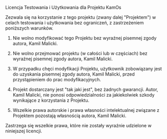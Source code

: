 Licencja Testowania i Użytkowania dla Projektu KamOs

Zezwala się na korzystanie z tego projektu (zwany dalej "Projektem") w celach testowania i użytkowania bez ograniczeń, z zastrzeżeniem poniższych warunków.

1. Nie wolno modyfikować tego Projektu bez wyraźnej pisemnej zgody autora, Kamil Malicki.

2. Nie wolno przejmować projektu (w całości lub w częściach) bez wyraźnej pisemnej zgody autora, Kamil Malicki.

3. W przypadku chęci modyfikacji Projektu, użytkownik zobowiązany jest do uzyskania pisemnej zgody autora, Kamil Malicki, przed przystąpieniem do prac modyfikacyjnych.

4. Projekt dostarczany jest "tak jaki jest", bez żadnych gwarancji. Autor, Kamil Malicki, nie ponosi odpowiedzialności za jakiekolwiek szkody wynikające z korzystania z Projektu.

5. Wszelkie prawa autorskie i prawa własności intelektualnej związane z Projektem pozostają własnością autora, Kamil Malicki.

Zastrzega się wszelkie prawa, które nie zostały wyraźnie udzielone w niniejszej licencji.

